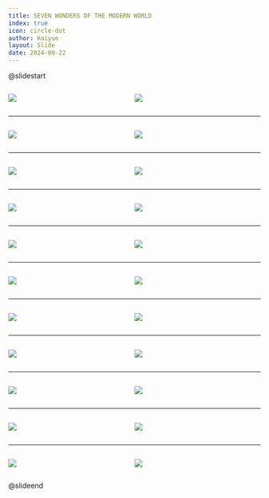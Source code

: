 ```yaml
---
title: SEVEN WONDERS OF THE MODERN WORLD
index: true
icon: circle-dot
author: Haiyue
layout: Slide
date: 2024-09-22
---
```

 
@slidestart

<div style="display:flex">
<div style="flex:1">

![](https://raw.githubusercontent.com/yclord/reading/refs/heads/master/english/Level-S/SEVEN%20WONDERS%20OF%20THE%20MODERN%20WORLD/001.webp)
</div>
<div style="flex:1">

![](https://raw.githubusercontent.com/yclord/reading/refs/heads/master/english/Level-S/SEVEN%20WONDERS%20OF%20THE%20MODERN%20WORLD/002.webp)
</div>
</div>

---

<div style="display:flex">
<div style="flex:1">

![](https://raw.githubusercontent.com/yclord/reading/refs/heads/master/english/Level-S/SEVEN%20WONDERS%20OF%20THE%20MODERN%20WORLD/003.webp)
</div>
<div style="flex:1">

![](https://raw.githubusercontent.com/yclord/reading/refs/heads/master/english/Level-S/SEVEN%20WONDERS%20OF%20THE%20MODERN%20WORLD/004.webp)
</div>
</div>

---

<div style="display:flex">
<div style="flex:1">

![](https://raw.githubusercontent.com/yclord/reading/refs/heads/master/english/Level-S/SEVEN%20WONDERS%20OF%20THE%20MODERN%20WORLD/005.webp)
</div>
<div style="flex:1">

![](https://raw.githubusercontent.com/yclord/reading/refs/heads/master/english/Level-S/SEVEN%20WONDERS%20OF%20THE%20MODERN%20WORLD/006.webp)
</div>
</div>

---

<div style="display:flex">
<div style="flex:1">

![](https://raw.githubusercontent.com/yclord/reading/refs/heads/master/english/Level-S/SEVEN%20WONDERS%20OF%20THE%20MODERN%20WORLD/007.webp)
</div>
<div style="flex:1">

![](https://raw.githubusercontent.com/yclord/reading/refs/heads/master/english/Level-S/SEVEN%20WONDERS%20OF%20THE%20MODERN%20WORLD/008.webp)
</div>
</div>

---

<div style="display:flex">
<div style="flex:1">

![](https://raw.githubusercontent.com/yclord/reading/refs/heads/master/english/Level-S/SEVEN%20WONDERS%20OF%20THE%20MODERN%20WORLD/009.webp)
</div>
<div style="flex:1">

![](https://raw.githubusercontent.com/yclord/reading/refs/heads/master/english/Level-S/SEVEN%20WONDERS%20OF%20THE%20MODERN%20WORLD/010.webp)
</div>
</div>

---

<div style="display:flex">
<div style="flex:1">

![](https://raw.githubusercontent.com/yclord/reading/refs/heads/master/english/Level-S/SEVEN%20WONDERS%20OF%20THE%20MODERN%20WORLD/011.webp)
</div>
<div style="flex:1">

![](https://raw.githubusercontent.com/yclord/reading/refs/heads/master/english/Level-S/SEVEN%20WONDERS%20OF%20THE%20MODERN%20WORLD/012.webp)
</div>
</div>

---

<div style="display:flex">
<div style="flex:1">

![](https://raw.githubusercontent.com/yclord/reading/refs/heads/master/english/Level-S/SEVEN%20WONDERS%20OF%20THE%20MODERN%20WORLD/013.webp)
</div>
<div style="flex:1">

![](https://raw.githubusercontent.com/yclord/reading/refs/heads/master/english/Level-S/SEVEN%20WONDERS%20OF%20THE%20MODERN%20WORLD/014.webp)
</div>
</div>

---

<div style="display:flex">
<div style="flex:1">

![](https://raw.githubusercontent.com/yclord/reading/refs/heads/master/english/Level-S/SEVEN%20WONDERS%20OF%20THE%20MODERN%20WORLD/015.webp)
</div>
<div style="flex:1">

![](https://raw.githubusercontent.com/yclord/reading/refs/heads/master/english/Level-S/SEVEN%20WONDERS%20OF%20THE%20MODERN%20WORLD/016.webp)
</div>
</div>

---

<div style="display:flex">
<div style="flex:1">

![](https://raw.githubusercontent.com/yclord/reading/refs/heads/master/english/Level-S/SEVEN%20WONDERS%20OF%20THE%20MODERN%20WORLD/017.webp)
</div>
<div style="flex:1">

![](https://raw.githubusercontent.com/yclord/reading/refs/heads/master/english/Level-S/SEVEN%20WONDERS%20OF%20THE%20MODERN%20WORLD/018.webp)
</div>
</div>

---

<div style="display:flex">
<div style="flex:1">

![](https://raw.githubusercontent.com/yclord/reading/refs/heads/master/english/Level-S/SEVEN%20WONDERS%20OF%20THE%20MODERN%20WORLD/019.webp)
</div>
<div style="flex:1">

![](https://raw.githubusercontent.com/yclord/reading/refs/heads/master/english/Level-S/SEVEN%20WONDERS%20OF%20THE%20MODERN%20WORLD/020.webp)
</div>
</div>

---

<div style="display:flex">
<div style="flex:1">

![](https://raw.githubusercontent.com/yclord/reading/refs/heads/master/english/Level-S/SEVEN%20WONDERS%20OF%20THE%20MODERN%20WORLD/021.webp)
</div>
<div style="flex:1">

![](https://raw.githubusercontent.com/yclord/reading/refs/heads/master/english/Level-S/SEVEN%20WONDERS%20OF%20THE%20MODERN%20WORLD/022.webp)
</div>
</div>

@slideend